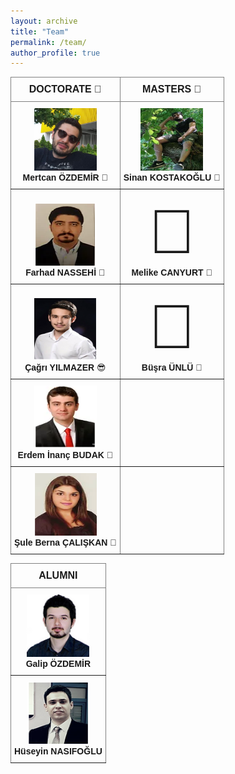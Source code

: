 ```yaml
---
layout: archive
title: "Team"
permalink: /team/
author_profile: true
---
```


<style type="text/css">
.tg  {border-collapse:collapse;border-spacing:0;}
.tg td{border-color:black;border-style:solid;border-width:1px;font-family:Arial, sans-serif;font-size:14px;
  overflow:hidden;padding:10px 5px;word-break:normal;}
.tg th{border-color:black;border-style:solid;border-width:1px;font-family:Arial, sans-serif;font-size:14px;
  font-weight:normal;overflow:hidden;padding:10px 5px;word-break:normal;}
.tg .tg-c3ow{border-color:inherit;text-align:center;vertical-align:bottom}
.tg .tg-gmla{border-color:inherit;font-size:16px;text-align:center;vertical-align:top}
</style>
<table class="tg">
<thead>
  <tr>
    <th class="tg-gmla"><span style="font-weight:bold">DOCTORATE &#129327; </span></th>
    <th class="tg-gmla"><span style="font-weight:bold">MASTERS &#129321; </span></th>
  </tr>
</thead>
<tbody>
  <tr>
    <td class="tg-c3ow"><img src='/images/mertcan.jpg' width="100" height="100"><br><b>Mertcan ÖZDEMİR</b> &#129316;</td>
    <td class="tg-c3ow"><img src='/images/sinan.PNG' width="100" height="100"><br><b>Sinan KOSTAKOĞLU</b> &#129312;</td>
  </tr>
  <tr>
    <td class="tg-c3ow"><img src='/images/farhad.PNG' width="100" height="100"><br><b>Farhad NASSEHİ</b> &#129300;</td>
    <td class="tg-c3ow"><span style='font-size:100px;'>&#129488;</span><br><b>Melike CANYURT</b> &#129488; </td>
  </tr>
  <tr>
    <td class="tg-c3ow"><img src='/images/Cagri.PNG' width="100" height="100"><br><b>Çağrı YILMAZER</b> &#128526; </td>
    <td class="tg-c3ow"><span style='font-size:100px;'>&#129488;</span><br><b>Büşra ÜNLÜ</b> &#129488; </td>
  </tr>
  <tr>
    <td class="tg-c3ow"><img src='/images/erdem.PNG' width="100" height="100"><br><b>Erdem İnanç BUDAK</b> &#129398; </td>
    <td class="tg-c3ow"></td>
  </tr>
  <tr>
    <td class="tg-c3ow"><img src='/images/sule.PNG' width="100" height="100"><br><b>Şule Berna ÇALIŞKAN</b> &#129303; </td>
    <td class="tg-c3ow"></td>
  </tr>
</tbody>
</table>

<style type="text/css">
.tg  {border-collapse:collapse;border-spacing:0;}
.tg td{border-color:black;border-style:solid;border-width:1px;font-family:Arial, sans-serif;font-size:14px;
  overflow:hidden;padding:10px 5px;word-break:normal;}
.tg th{border-color:black;border-style:solid;border-width:1px;font-family:Arial, sans-serif;font-size:14px;
  font-weight:normal;overflow:hidden;padding:10px 5px;word-break:normal;}
.tg .tg-pb0m{border-color:inherit;text-align:center;vertical-align:bottom}
.tg .tg-rgq0{border-color:inherit;font-size:16px;text-align:center;vertical-align:bottom}
.tg .tg-8d8j{text-align:center;vertical-align:bottom}
</style>
<table class="tg">
<thead>
  <tr>
    <th class="tg-rgq0"><span style="font-weight:bold">ALUMNI</span></th>
  </tr>
</thead>
<tbody>
  <tr>
    <td class="tg-pb0m"><span style="font-weight:bold"><img src='/images/galip.PNG' width="100" height="100"><br>Galip ÖZDEMİR</span></td>
  </tr>
  <tr>
    <td class="tg-pb0m"><span style="font-weight:bold"><img src='/images/huseyin.PNG' width="100" height="100"><br>Hüseyin NASIFOĞLU</span></td>
  </tr>
</tbody>
</table>